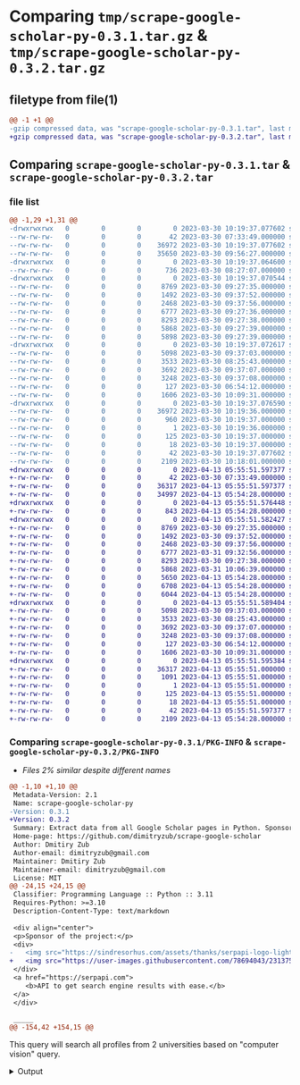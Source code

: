 # Comparing `tmp/scrape-google-scholar-py-0.3.1.tar.gz` & `tmp/scrape-google-scholar-py-0.3.2.tar.gz`

## filetype from file(1)

```diff
@@ -1 +1 @@
-gzip compressed data, was "scrape-google-scholar-py-0.3.1.tar", last modified: Thu Mar 30 10:19:37 2023, max compression
+gzip compressed data, was "scrape-google-scholar-py-0.3.2.tar", last modified: Thu Apr 13 05:55:51 2023, max compression
```

## Comparing `scrape-google-scholar-py-0.3.1.tar` & `scrape-google-scholar-py-0.3.2.tar`

### file list

```diff
@@ -1,29 +1,31 @@
-drwxrwxrwx   0        0        0        0 2023-03-30 10:19:37.077602 scrape-google-scholar-py-0.3.1/
--rw-rw-rw-   0        0        0       42 2023-03-30 07:33:49.000000 scrape-google-scholar-py-0.3.1/MANIFEST.in
--rw-rw-rw-   0        0        0    36972 2023-03-30 10:19:37.077602 scrape-google-scholar-py-0.3.1/PKG-INFO
--rw-rw-rw-   0        0        0    35650 2023-03-30 09:56:27.000000 scrape-google-scholar-py-0.3.1/README.md
-drwxrwxrwx   0        0        0        0 2023-03-30 10:19:37.064600 scrape-google-scholar-py-0.3.1/google_scholar_py/
--rw-rw-rw-   0        0        0      736 2023-03-30 08:27:07.000000 scrape-google-scholar-py-0.3.1/google_scholar_py/__init__.py
-drwxrwxrwx   0        0        0        0 2023-03-30 10:19:37.070544 scrape-google-scholar-py-0.3.1/google_scholar_py/custom_backend/
--rw-rw-rw-   0        0        0     8769 2023-03-30 09:27:35.000000 scrape-google-scholar-py-0.3.1/google_scholar_py/custom_backend/author_info_all_articles.py
--rw-rw-rw-   0        0        0     1492 2023-03-30 09:37:52.000000 scrape-google-scholar-py-0.3.1/google_scholar_py/custom_backend/cite_results.py
--rw-rw-rw-   0        0        0     2468 2023-03-30 09:37:56.000000 scrape-google-scholar-py-0.3.1/google_scholar_py/custom_backend/google_scholar_cited_by_public_access_author.py
--rw-rw-rw-   0        0        0     6777 2023-03-30 09:27:36.000000 scrape-google-scholar-py-0.3.1/google_scholar_py/custom_backend/organic_search.py
--rw-rw-rw-   0        0        0     8293 2023-03-30 09:27:38.000000 scrape-google-scholar-py-0.3.1/google_scholar_py/custom_backend/profiles_results.py
--rw-rw-rw-   0        0        0     5868 2023-03-30 09:27:39.000000 scrape-google-scholar-py-0.3.1/google_scholar_py/custom_backend/top_mandates_metrics.py
--rw-rw-rw-   0        0        0     5898 2023-03-30 09:27:39.000000 scrape-google-scholar-py-0.3.1/google_scholar_py/custom_backend/top_publications_metrics.py
-drwxrwxrwx   0        0        0        0 2023-03-30 10:19:37.072617 scrape-google-scholar-py-0.3.1/google_scholar_py/serpapi_backend/
--rw-rw-rw-   0        0        0     5098 2023-03-30 09:37:03.000000 scrape-google-scholar-py-0.3.1/google_scholar_py/serpapi_backend/author_results.py
--rw-rw-rw-   0        0        0     3533 2023-03-30 08:25:43.000000 scrape-google-scholar-py-0.3.1/google_scholar_py/serpapi_backend/organic_cite_results.py
--rw-rw-rw-   0        0        0     3692 2023-03-30 09:37:07.000000 scrape-google-scholar-py-0.3.1/google_scholar_py/serpapi_backend/organic_results.py
--rw-rw-rw-   0        0        0     3248 2023-03-30 09:37:08.000000 scrape-google-scholar-py-0.3.1/google_scholar_py/serpapi_backend/profile_results.py
--rw-rw-rw-   0        0        0      127 2023-03-30 06:54:12.000000 scrape-google-scholar-py-0.3.1/pyproject.toml
--rw-rw-rw-   0        0        0     1606 2023-03-30 10:09:31.000000 scrape-google-scholar-py-0.3.1/requirements.txt
-drwxrwxrwx   0        0        0        0 2023-03-30 10:19:37.076590 scrape-google-scholar-py-0.3.1/scrape_google_scholar_py.egg-info/
--rw-rw-rw-   0        0        0    36972 2023-03-30 10:19:36.000000 scrape-google-scholar-py-0.3.1/scrape_google_scholar_py.egg-info/PKG-INFO
--rw-rw-rw-   0        0        0      960 2023-03-30 10:19:37.000000 scrape-google-scholar-py-0.3.1/scrape_google_scholar_py.egg-info/SOURCES.txt
--rw-rw-rw-   0        0        0        1 2023-03-30 10:19:36.000000 scrape-google-scholar-py-0.3.1/scrape_google_scholar_py.egg-info/dependency_links.txt
--rw-rw-rw-   0        0        0      125 2023-03-30 10:19:37.000000 scrape-google-scholar-py-0.3.1/scrape_google_scholar_py.egg-info/requires.txt
--rw-rw-rw-   0        0        0       18 2023-03-30 10:19:37.000000 scrape-google-scholar-py-0.3.1/scrape_google_scholar_py.egg-info/top_level.txt
--rw-rw-rw-   0        0        0       42 2023-03-30 10:19:37.077602 scrape-google-scholar-py-0.3.1/setup.cfg
--rw-rw-rw-   0        0        0     2109 2023-03-30 10:18:01.000000 scrape-google-scholar-py-0.3.1/setup.py
+drwxrwxrwx   0        0        0        0 2023-04-13 05:55:51.597377 scrape-google-scholar-py-0.3.2/
+-rw-rw-rw-   0        0        0       42 2023-03-30 07:33:49.000000 scrape-google-scholar-py-0.3.2/MANIFEST.in
+-rw-rw-rw-   0        0        0    36317 2023-04-13 05:55:51.597377 scrape-google-scholar-py-0.3.2/PKG-INFO
+-rw-rw-rw-   0        0        0    34997 2023-04-13 05:54:28.000000 scrape-google-scholar-py-0.3.2/README.md
+drwxrwxrwx   0        0        0        0 2023-04-13 05:55:51.576448 scrape-google-scholar-py-0.3.2/google_scholar_py/
+-rw-rw-rw-   0        0        0      843 2023-04-13 05:54:28.000000 scrape-google-scholar-py-0.3.2/google_scholar_py/__init__.py
+drwxrwxrwx   0        0        0        0 2023-04-13 05:55:51.582427 scrape-google-scholar-py-0.3.2/google_scholar_py/custom_backend/
+-rw-rw-rw-   0        0        0     8769 2023-03-30 09:27:35.000000 scrape-google-scholar-py-0.3.2/google_scholar_py/custom_backend/author_info_all_articles.py
+-rw-rw-rw-   0        0        0     1492 2023-03-30 09:37:52.000000 scrape-google-scholar-py-0.3.2/google_scholar_py/custom_backend/cite_results.py
+-rw-rw-rw-   0        0        0     2468 2023-03-30 09:37:56.000000 scrape-google-scholar-py-0.3.2/google_scholar_py/custom_backend/google_scholar_cited_by_public_access_author.py
+-rw-rw-rw-   0        0        0     6777 2023-03-31 09:32:56.000000 scrape-google-scholar-py-0.3.2/google_scholar_py/custom_backend/organic_search.py
+-rw-rw-rw-   0        0        0     8293 2023-03-30 09:27:38.000000 scrape-google-scholar-py-0.3.2/google_scholar_py/custom_backend/profiles_results.py
+-rw-rw-rw-   0        0        0     5868 2023-03-31 10:06:39.000000 scrape-google-scholar-py-0.3.2/google_scholar_py/custom_backend/top_mandates_metrics.py
+-rw-rw-rw-   0        0        0     5650 2023-04-13 05:54:28.000000 scrape-google-scholar-py-0.3.2/google_scholar_py/custom_backend/top_metrics_category_h5.py
+-rw-rw-rw-   0        0        0     6708 2023-04-13 05:54:28.000000 scrape-google-scholar-py-0.3.2/google_scholar_py/custom_backend/top_publications_article_citations.py
+-rw-rw-rw-   0        0        0     6044 2023-04-13 05:54:28.000000 scrape-google-scholar-py-0.3.2/google_scholar_py/custom_backend/top_publications_metrics.py
+drwxrwxrwx   0        0        0        0 2023-04-13 05:55:51.589404 scrape-google-scholar-py-0.3.2/google_scholar_py/serpapi_backend/
+-rw-rw-rw-   0        0        0     5098 2023-03-30 09:37:03.000000 scrape-google-scholar-py-0.3.2/google_scholar_py/serpapi_backend/author_results.py
+-rw-rw-rw-   0        0        0     3533 2023-03-30 08:25:43.000000 scrape-google-scholar-py-0.3.2/google_scholar_py/serpapi_backend/organic_cite_results.py
+-rw-rw-rw-   0        0        0     3692 2023-03-30 09:37:07.000000 scrape-google-scholar-py-0.3.2/google_scholar_py/serpapi_backend/organic_results.py
+-rw-rw-rw-   0        0        0     3248 2023-03-30 09:37:08.000000 scrape-google-scholar-py-0.3.2/google_scholar_py/serpapi_backend/profile_results.py
+-rw-rw-rw-   0        0        0      127 2023-03-30 06:54:12.000000 scrape-google-scholar-py-0.3.2/pyproject.toml
+-rw-rw-rw-   0        0        0     1606 2023-03-30 10:09:31.000000 scrape-google-scholar-py-0.3.2/requirements.txt
+drwxrwxrwx   0        0        0        0 2023-04-13 05:55:51.595384 scrape-google-scholar-py-0.3.2/scrape_google_scholar_py.egg-info/
+-rw-rw-rw-   0        0        0    36317 2023-04-13 05:55:51.000000 scrape-google-scholar-py-0.3.2/scrape_google_scholar_py.egg-info/PKG-INFO
+-rw-rw-rw-   0        0        0     1091 2023-04-13 05:55:51.000000 scrape-google-scholar-py-0.3.2/scrape_google_scholar_py.egg-info/SOURCES.txt
+-rw-rw-rw-   0        0        0        1 2023-04-13 05:55:51.000000 scrape-google-scholar-py-0.3.2/scrape_google_scholar_py.egg-info/dependency_links.txt
+-rw-rw-rw-   0        0        0      125 2023-04-13 05:55:51.000000 scrape-google-scholar-py-0.3.2/scrape_google_scholar_py.egg-info/requires.txt
+-rw-rw-rw-   0        0        0       18 2023-04-13 05:55:51.000000 scrape-google-scholar-py-0.3.2/scrape_google_scholar_py.egg-info/top_level.txt
+-rw-rw-rw-   0        0        0       42 2023-04-13 05:55:51.597377 scrape-google-scholar-py-0.3.2/setup.cfg
+-rw-rw-rw-   0        0        0     2109 2023-04-13 05:54:28.000000 scrape-google-scholar-py-0.3.2/setup.py
```

### Comparing `scrape-google-scholar-py-0.3.1/PKG-INFO` & `scrape-google-scholar-py-0.3.2/PKG-INFO`

 * *Files 2% similar despite different names*

```diff
@@ -1,10 +1,10 @@
 Metadata-Version: 2.1
 Name: scrape-google-scholar-py
-Version: 0.3.1
+Version: 0.3.2
 Summary: Extract data from all Google Scholar pages in Python. Sponsored by SerpApi.
 Home-page: https://github.com/dimitryzub/scrape-google-scholar
 Author: Dmitiry Zub
 Author-email: dimitryzub@gmail.com
 Maintainer: Dmitiry Zub
 Maintainer-email: dimitryzub@gmail.com
 License: MIT
@@ -24,15 +24,15 @@
 Classifier: Programming Language :: Python :: 3.11
 Requires-Python: >=3.10
 Description-Content-Type: text/markdown
 
 <div align="center">
 <p>Sponsor of the project:</p>
 <div>
-   <img src="https://sindresorhus.com/assets/thanks/serpapi-logo-light.svg" width="140" alt="SerpApi">
+   <img src="https://user-images.githubusercontent.com/78694043/231375638-5bbf2989-fc7b-482a-b6fe-603d1d6d613f.svg" width="140" alt="SerpApi">
 </div>
 <a href="https://serpapi.com">
 	<b>API to get search engine results with ease.</b>
 </a>
 </div>
 
 _____
@@ -154,42 +154,15 @@
 ```
 
 This query will search all profiles from 2 universities based on "computer vision" query.
 </details>
 
 
 <details>
-<summary>Output</summary>
-
-Regular print: 
-
-```lang-none
-Adam Lobel
-['Gaming', 'Emotion regulation']
-Daniel Blizzard
-None
-Shuo Chen
-['Machine Learning', 'Data Mining', 'Artificial Intelligence']
-Ian Livingston
-['Human-computer interaction', 'User Experience', 'Player Experience', 'User Research', 'Games']
-Minli Xu
-['Game', 'Machine Learning', 'Data Science', 'Bioinformatics']
-Je Seok Lee
-['HCI', 'Player Experience', 'Games', 'Esports']
-Alisha Ness
-None
-Xingyu (Alfred) Liu
-['Machine Learning in Game Development']
-Amanda LL Cullen
-['Games Studies', 'Fan Studies', 'Live Streaming']
-Nicole "Nikki" Crenshaw
-['MMOs', 'Neoliberalism', 'Social Affordances', 'Identity', 'Accessibility']
-```
-
-And a JSON:
+<summary>JSON output</summary>
 
 ```json
 [
   {
     "name": "Adam Lobel",
     "link": "https://scholar.google.com/citations?hl=en&user=_xwYD2sAAAAJ",
     "affiliations": "Blizzard Entertainment",
@@ -323,15 +296,15 @@
     pagination=False,
     # other params
 )
 print(json.dumps(data, indent=2))
 ```
 
 <details>
-<summary>Output</summary>
+<summary>JSON output</summary>
 
 ```json
 [
   {
     "position": 0,
     "title": "Mining learning and crafting scientific experiments: a literature review on the use of minecraft in education and research",
     "result_id": "61OUs-3P374J",
```

#### html2text {}

```diff
@@ -1,8 +1,8 @@
-Metadata-Version: 2.1 Name: scrape-google-scholar-py Version: 0.3.1 Summary:
+Metadata-Version: 2.1 Name: scrape-google-scholar-py Version: 0.3.2 Summary:
 Extract data from all Google Scholar pages in Python. Sponsored by SerpApi.
 Home-page: https://github.com/dimitryzub/scrape-google-scholar Author: Dmitiry
 Zub Author-email: dimitryzub@gmail.com Maintainer: Dmitiry Zub Maintainer-
 email: dimitryzub@gmail.com License: MIT Project-URL: Documentation, https://
 github.com/dimitryzub/scrape-google-scholar#example-usage-custom-backend
 Project-URL: Source, https://github.com/dimitryzub/scrape-google-scholar
 Project-URL: Tracker, https://github.com/dimitryzub/scrape-google-scholar/
@@ -89,66 +89,57 @@
 usage custom backend ```python from google_scholar_py import
 CustomGoogleScholarProfiles import json parser = CustomGoogleScholarProfiles()
 data = parser.scrape_google_scholar_profiles( query='blizzard',
 pagination=False, save_to_csv=False, save_to_json=False ) print(json.dumps
 (data, indent=2)) ```  Google Scholar search operators could also be used
 ```lang-none label:computer_vision "Michigan State University"|"U.Michigan" ```
 This query will search all profiles from 2 universities based on "computer
-vision" query.   Output Regular print: ```lang-none Adam Lobel ['Gaming',
-'Emotion regulation'] Daniel Blizzard None Shuo Chen ['Machine Learning', 'Data
-Mining', 'Artificial Intelligence'] Ian Livingston ['Human-computer
-interaction', 'User Experience', 'Player Experience', 'User Research', 'Games']
-Minli Xu ['Game', 'Machine Learning', 'Data Science', 'Bioinformatics'] Je Seok
-Lee ['HCI', 'Player Experience', 'Games', 'Esports'] Alisha Ness None Xingyu
-(Alfred) Liu ['Machine Learning in Game Development'] Amanda LL Cullen ['Games
-Studies', 'Fan Studies', 'Live Streaming'] Nicole "Nikki" Crenshaw ['MMOs',
-'Neoliberalism', 'Social Affordances', 'Identity', 'Accessibility'] ``` And a
-JSON: ```json [ { "name": "Adam Lobel", "link": "https://scholar.google.com/
-citations?hl=en&user=_xwYD2sAAAAJ", "affiliations": "Blizzard Entertainment",
-"interests": [ "Gaming", "Emotion regulation" ], "email": "Verified email at
-AdamLobel.com", "cited_by_count": 3593 }, { "name": "Daniel Blizzard", "link":
-"https://scholar.google.com/citations?hl=en&user=dk4LWEgAAAAJ", "affiliations":
-"", "interests": null, "email": null, "cited_by_count": 1041 }, { "name": "Shuo
-Chen", "link": "https://scholar.google.com/citations?hl=en&user=OBf4YnkAAAAJ",
-"affiliations": "Senior Data Scientist, Blizzard Entertainment", "interests":
-[ "Machine Learning", "Data Mining", "Artificial Intelligence" ], "email":
-"Verified email at cs.cornell.edu", "cited_by_count": 725 }, { "name": "Ian
-Livingston", "link": "https://scholar.google.com/
-citations?hl=en&user=xBHVqNIAAAAJ", "affiliations": "Blizzard Entertainment",
-"interests": [ "Human-computer interaction", "User Experience", "Player
-Experience", "User Research", "Games" ], "email": "Verified email at usask.ca",
-"cited_by_count": 652 }, { "name": "Minli Xu", "link": "https://
-scholar.google.com/citations?hl=en&user=QST5iogAAAAJ", "affiliations":
-"Blizzard Entertainment", "interests": [ "Game", "Machine Learning", "Data
-Science", "Bioinformatics" ], "email": "Verified email at blizzard.com",
-"cited_by_count": 541 }, { "name": "Je Seok Lee", "link": "https://
-scholar.google.com/citations?hl=en&user=vuvtlzQAAAAJ", "affiliations":
-"Blizzard Entertainment", "interests": [ "HCI", "Player Experience", "Games",
-"Esports" ], "email": "Verified email at uci.edu", "cited_by_count": 386 },
-{ "name": "Alisha Ness", "link": "https://scholar.google.com/
-citations?hl=en&user=xQuwVfkAAAAJ", "affiliations": "Activision Blizzard",
-"interests": null, "email": null, "cited_by_count": 324 }, { "name": "Xingyu
-(Alfred) Liu", "link": "https://scholar.google.com/
-citations?hl=en&user=VW9ukOwAAAAJ", "affiliations": "Blizzard Entertainment",
-"interests": [ "Machine Learning in Game Development" ], "email": null,
-"cited_by_count": 256 }, { "name": "Amanda LL Cullen", "link": "https://
-scholar.google.com/citations?hl=en&user=oqna6OgAAAAJ", "affiliations":
-"Blizzard Entertainment", "interests": [ "Games Studies", "Fan Studies", "Live
-Streaming" ], "email": null, "cited_by_count": 247 }, { "name": "Nicole
-\"Nikki\" Crenshaw", "link": "https://scholar.google.com/
+vision" query.   JSON output ```json [ { "name": "Adam Lobel", "link": "https:/
+/scholar.google.com/citations?hl=en&user=_xwYD2sAAAAJ", "affiliations":
+"Blizzard Entertainment", "interests": [ "Gaming", "Emotion regulation" ],
+"email": "Verified email at AdamLobel.com", "cited_by_count": 3593 }, { "name":
+"Daniel Blizzard", "link": "https://scholar.google.com/
+citations?hl=en&user=dk4LWEgAAAAJ", "affiliations": "", "interests": null,
+"email": null, "cited_by_count": 1041 }, { "name": "Shuo Chen", "link": "https:
+//scholar.google.com/citations?hl=en&user=OBf4YnkAAAAJ", "affiliations":
+"Senior Data Scientist, Blizzard Entertainment", "interests": [ "Machine
+Learning", "Data Mining", "Artificial Intelligence" ], "email": "Verified email
+at cs.cornell.edu", "cited_by_count": 725 }, { "name": "Ian Livingston",
+"link": "https://scholar.google.com/citations?hl=en&user=xBHVqNIAAAAJ",
+"affiliations": "Blizzard Entertainment", "interests": [ "Human-computer
+interaction", "User Experience", "Player Experience", "User Research", "Games"
+], "email": "Verified email at usask.ca", "cited_by_count": 652 }, { "name":
+"Minli Xu", "link": "https://scholar.google.com/
+citations?hl=en&user=QST5iogAAAAJ", "affiliations": "Blizzard Entertainment",
+"interests": [ "Game", "Machine Learning", "Data Science", "Bioinformatics" ],
+"email": "Verified email at blizzard.com", "cited_by_count": 541 }, { "name":
+"Je Seok Lee", "link": "https://scholar.google.com/
+citations?hl=en&user=vuvtlzQAAAAJ", "affiliations": "Blizzard Entertainment",
+"interests": [ "HCI", "Player Experience", "Games", "Esports" ], "email":
+"Verified email at uci.edu", "cited_by_count": 386 }, { "name": "Alisha Ness",
+"link": "https://scholar.google.com/citations?hl=en&user=xQuwVfkAAAAJ",
+"affiliations": "Activision Blizzard", "interests": null, "email": null,
+"cited_by_count": 324 }, { "name": "Xingyu (Alfred) Liu", "link": "https://
+scholar.google.com/citations?hl=en&user=VW9ukOwAAAAJ", "affiliations":
+"Blizzard Entertainment", "interests": [ "Machine Learning in Game Development"
+], "email": null, "cited_by_count": 256 }, { "name": "Amanda LL Cullen",
+"link": "https://scholar.google.com/citations?hl=en&user=oqna6OgAAAAJ",
+"affiliations": "Blizzard Entertainment", "interests": [ "Games Studies", "Fan
+Studies", "Live Streaming" ], "email": null, "cited_by_count": 247 }, { "name":
+"Nicole \"Nikki\" Crenshaw", "link": "https://scholar.google.com/
 citations?hl=en&user=zmRH6E0AAAAJ", "affiliations": "Blizzard Entertainment",
 "interests": [ "MMOs", "Neoliberalism", "Social Affordances", "Identity",
 "Accessibility" ], "email": "Verified email at uci.edu", "cited_by_count": 202
 } ] ```  ## ðExample usage SerpApi backend ```python from google_scholar_py
 import SerpApiGoogleScholarOrganic import json profile_parser =
 SerpApiGoogleScholarProfiles() data =
 profile_parser.scrape_google_scholar_profile_results( query='blizzard',
 api_key='your-serpapi-api-key', # https://serpapi.com/manage-api-key
-pagination=False, # other params ) print(json.dumps(data, indent=2)) ```
-Output ```json [ { "position": 0, "title": "Mining learning and crafting
+pagination=False, # other params ) print(json.dumps(data, indent=2)) ```  JSON
+output ```json [ { "position": 0, "title": "Mining learning and crafting
 scientific experiments: a literature review on the use of minecraft in
 education and research", "result_id": "61OUs-3P374J", "link": "https://
 www.jstor.org/stable/pdf/jeductechsoci.19.2.355.pdf?&seq=1", "snippet": "\u2026
 Minecraft have aroused the attention of teachers and researchers alike. To gain
 insights into the applicability of Minecraft, \u2026 our own considerable
 experience with Minecraft in courses on \u2026", "publication_info":
 { "summary": "S Nebel, S Schneider, GD Rey - Journal of Educational Technology
```

### Comparing `scrape-google-scholar-py-0.3.1/README.md` & `scrape-google-scholar-py-0.3.2/README.md`

 * *Files 1% similar despite different names*

```diff
@@ -1,11 +1,11 @@
 <div align="center">
 <p>Sponsor of the project:</p>
 <div>
-   <img src="https://sindresorhus.com/assets/thanks/serpapi-logo-light.svg" width="140" alt="SerpApi">
+   <img src="https://user-images.githubusercontent.com/78694043/231375638-5bbf2989-fc7b-482a-b6fe-603d1d6d613f.svg" width="140" alt="SerpApi">
 </div>
 <a href="https://serpapi.com">
 	<b>API to get search engine results with ease.</b>
 </a>
 </div>
 
 _____
@@ -127,42 +127,15 @@
 ```
 
 This query will search all profiles from 2 universities based on "computer vision" query.
 </details>
 
 
 <details>
-<summary>Output</summary>
-
-Regular print: 
-
-```lang-none
-Adam Lobel
-['Gaming', 'Emotion regulation']
-Daniel Blizzard
-None
-Shuo Chen
-['Machine Learning', 'Data Mining', 'Artificial Intelligence']
-Ian Livingston
-['Human-computer interaction', 'User Experience', 'Player Experience', 'User Research', 'Games']
-Minli Xu
-['Game', 'Machine Learning', 'Data Science', 'Bioinformatics']
-Je Seok Lee
-['HCI', 'Player Experience', 'Games', 'Esports']
-Alisha Ness
-None
-Xingyu (Alfred) Liu
-['Machine Learning in Game Development']
-Amanda LL Cullen
-['Games Studies', 'Fan Studies', 'Live Streaming']
-Nicole "Nikki" Crenshaw
-['MMOs', 'Neoliberalism', 'Social Affordances', 'Identity', 'Accessibility']
-```
-
-And a JSON:
+<summary>JSON output</summary>
 
 ```json
 [
   {
     "name": "Adam Lobel",
     "link": "https://scholar.google.com/citations?hl=en&user=_xwYD2sAAAAJ",
     "affiliations": "Blizzard Entertainment",
@@ -296,15 +269,15 @@
     pagination=False,
     # other params
 )
 print(json.dumps(data, indent=2))
 ```
 
 <details>
-<summary>Output</summary>
+<summary>JSON output</summary>
 
 ```json
 [
   {
     "position": 0,
     "title": "Mining learning and crafting scientific experiments: a literature review on the use of minecraft in education and research",
     "result_id": "61OUs-3P374J",
@@ -756,8 +729,8 @@
 
 If you find comfortable to open a PR, feel free to do so. Guidelines are simple: conventional commits + code as simple as possible without unnecessary complexity.
 
 There's exists a `.gitpod.yaml` config if you're using [Gitpod](https://www.gitpod.io/). 
 
 ## 📜Licence
 
-`scrape-google-scholar` repository is licensed under MIT license.
+`scrape-google-scholar` repository is licensed under MIT license.
```

#### html2text {}

```diff
@@ -71,66 +71,57 @@
 usage custom backend ```python from google_scholar_py import
 CustomGoogleScholarProfiles import json parser = CustomGoogleScholarProfiles()
 data = parser.scrape_google_scholar_profiles( query='blizzard',
 pagination=False, save_to_csv=False, save_to_json=False ) print(json.dumps
 (data, indent=2)) ```  Google Scholar search operators could also be used
 ```lang-none label:computer_vision "Michigan State University"|"U.Michigan" ```
 This query will search all profiles from 2 universities based on "computer
-vision" query.   Output Regular print: ```lang-none Adam Lobel ['Gaming',
-'Emotion regulation'] Daniel Blizzard None Shuo Chen ['Machine Learning', 'Data
-Mining', 'Artificial Intelligence'] Ian Livingston ['Human-computer
-interaction', 'User Experience', 'Player Experience', 'User Research', 'Games']
-Minli Xu ['Game', 'Machine Learning', 'Data Science', 'Bioinformatics'] Je Seok
-Lee ['HCI', 'Player Experience', 'Games', 'Esports'] Alisha Ness None Xingyu
-(Alfred) Liu ['Machine Learning in Game Development'] Amanda LL Cullen ['Games
-Studies', 'Fan Studies', 'Live Streaming'] Nicole "Nikki" Crenshaw ['MMOs',
-'Neoliberalism', 'Social Affordances', 'Identity', 'Accessibility'] ``` And a
-JSON: ```json [ { "name": "Adam Lobel", "link": "https://scholar.google.com/
-citations?hl=en&user=_xwYD2sAAAAJ", "affiliations": "Blizzard Entertainment",
-"interests": [ "Gaming", "Emotion regulation" ], "email": "Verified email at
-AdamLobel.com", "cited_by_count": 3593 }, { "name": "Daniel Blizzard", "link":
-"https://scholar.google.com/citations?hl=en&user=dk4LWEgAAAAJ", "affiliations":
-"", "interests": null, "email": null, "cited_by_count": 1041 }, { "name": "Shuo
-Chen", "link": "https://scholar.google.com/citations?hl=en&user=OBf4YnkAAAAJ",
-"affiliations": "Senior Data Scientist, Blizzard Entertainment", "interests":
-[ "Machine Learning", "Data Mining", "Artificial Intelligence" ], "email":
-"Verified email at cs.cornell.edu", "cited_by_count": 725 }, { "name": "Ian
-Livingston", "link": "https://scholar.google.com/
-citations?hl=en&user=xBHVqNIAAAAJ", "affiliations": "Blizzard Entertainment",
-"interests": [ "Human-computer interaction", "User Experience", "Player
-Experience", "User Research", "Games" ], "email": "Verified email at usask.ca",
-"cited_by_count": 652 }, { "name": "Minli Xu", "link": "https://
-scholar.google.com/citations?hl=en&user=QST5iogAAAAJ", "affiliations":
-"Blizzard Entertainment", "interests": [ "Game", "Machine Learning", "Data
-Science", "Bioinformatics" ], "email": "Verified email at blizzard.com",
-"cited_by_count": 541 }, { "name": "Je Seok Lee", "link": "https://
-scholar.google.com/citations?hl=en&user=vuvtlzQAAAAJ", "affiliations":
-"Blizzard Entertainment", "interests": [ "HCI", "Player Experience", "Games",
-"Esports" ], "email": "Verified email at uci.edu", "cited_by_count": 386 },
-{ "name": "Alisha Ness", "link": "https://scholar.google.com/
-citations?hl=en&user=xQuwVfkAAAAJ", "affiliations": "Activision Blizzard",
-"interests": null, "email": null, "cited_by_count": 324 }, { "name": "Xingyu
-(Alfred) Liu", "link": "https://scholar.google.com/
-citations?hl=en&user=VW9ukOwAAAAJ", "affiliations": "Blizzard Entertainment",
-"interests": [ "Machine Learning in Game Development" ], "email": null,
-"cited_by_count": 256 }, { "name": "Amanda LL Cullen", "link": "https://
-scholar.google.com/citations?hl=en&user=oqna6OgAAAAJ", "affiliations":
-"Blizzard Entertainment", "interests": [ "Games Studies", "Fan Studies", "Live
-Streaming" ], "email": null, "cited_by_count": 247 }, { "name": "Nicole
-\"Nikki\" Crenshaw", "link": "https://scholar.google.com/
+vision" query.   JSON output ```json [ { "name": "Adam Lobel", "link": "https:/
+/scholar.google.com/citations?hl=en&user=_xwYD2sAAAAJ", "affiliations":
+"Blizzard Entertainment", "interests": [ "Gaming", "Emotion regulation" ],
+"email": "Verified email at AdamLobel.com", "cited_by_count": 3593 }, { "name":
+"Daniel Blizzard", "link": "https://scholar.google.com/
+citations?hl=en&user=dk4LWEgAAAAJ", "affiliations": "", "interests": null,
+"email": null, "cited_by_count": 1041 }, { "name": "Shuo Chen", "link": "https:
+//scholar.google.com/citations?hl=en&user=OBf4YnkAAAAJ", "affiliations":
+"Senior Data Scientist, Blizzard Entertainment", "interests": [ "Machine
+Learning", "Data Mining", "Artificial Intelligence" ], "email": "Verified email
+at cs.cornell.edu", "cited_by_count": 725 }, { "name": "Ian Livingston",
+"link": "https://scholar.google.com/citations?hl=en&user=xBHVqNIAAAAJ",
+"affiliations": "Blizzard Entertainment", "interests": [ "Human-computer
+interaction", "User Experience", "Player Experience", "User Research", "Games"
+], "email": "Verified email at usask.ca", "cited_by_count": 652 }, { "name":
+"Minli Xu", "link": "https://scholar.google.com/
+citations?hl=en&user=QST5iogAAAAJ", "affiliations": "Blizzard Entertainment",
+"interests": [ "Game", "Machine Learning", "Data Science", "Bioinformatics" ],
+"email": "Verified email at blizzard.com", "cited_by_count": 541 }, { "name":
+"Je Seok Lee", "link": "https://scholar.google.com/
+citations?hl=en&user=vuvtlzQAAAAJ", "affiliations": "Blizzard Entertainment",
+"interests": [ "HCI", "Player Experience", "Games", "Esports" ], "email":
+"Verified email at uci.edu", "cited_by_count": 386 }, { "name": "Alisha Ness",
+"link": "https://scholar.google.com/citations?hl=en&user=xQuwVfkAAAAJ",
+"affiliations": "Activision Blizzard", "interests": null, "email": null,
+"cited_by_count": 324 }, { "name": "Xingyu (Alfred) Liu", "link": "https://
+scholar.google.com/citations?hl=en&user=VW9ukOwAAAAJ", "affiliations":
+"Blizzard Entertainment", "interests": [ "Machine Learning in Game Development"
+], "email": null, "cited_by_count": 256 }, { "name": "Amanda LL Cullen",
+"link": "https://scholar.google.com/citations?hl=en&user=oqna6OgAAAAJ",
+"affiliations": "Blizzard Entertainment", "interests": [ "Games Studies", "Fan
+Studies", "Live Streaming" ], "email": null, "cited_by_count": 247 }, { "name":
+"Nicole \"Nikki\" Crenshaw", "link": "https://scholar.google.com/
 citations?hl=en&user=zmRH6E0AAAAJ", "affiliations": "Blizzard Entertainment",
 "interests": [ "MMOs", "Neoliberalism", "Social Affordances", "Identity",
 "Accessibility" ], "email": "Verified email at uci.edu", "cited_by_count": 202
 } ] ```  ## ðExample usage SerpApi backend ```python from google_scholar_py
 import SerpApiGoogleScholarOrganic import json profile_parser =
 SerpApiGoogleScholarProfiles() data =
 profile_parser.scrape_google_scholar_profile_results( query='blizzard',
 api_key='your-serpapi-api-key', # https://serpapi.com/manage-api-key
-pagination=False, # other params ) print(json.dumps(data, indent=2)) ```
-Output ```json [ { "position": 0, "title": "Mining learning and crafting
+pagination=False, # other params ) print(json.dumps(data, indent=2)) ```  JSON
+output ```json [ { "position": 0, "title": "Mining learning and crafting
 scientific experiments: a literature review on the use of minecraft in
 education and research", "result_id": "61OUs-3P374J", "link": "https://
 www.jstor.org/stable/pdf/jeductechsoci.19.2.355.pdf?&seq=1", "snippet": "\u2026
 Minecraft have aroused the attention of teachers and researchers alike. To gain
 insights into the applicability of Minecraft, \u2026 our own considerable
 experience with Minecraft in courses on \u2026", "publication_info":
 { "summary": "S Nebel, S Schneider, GD Rey - Journal of Educational Technology
```

### Comparing `scrape-google-scholar-py-0.3.1/google_scholar_py/__init__.py` & `scrape-google-scholar-py-0.3.2/google_scholar_py/__init__.py`

 * *Files 12% similar despite different names*

```diff
@@ -1,12 +1,13 @@
 # custom backend
 from .custom_backend.organic_search import CustomGoogleScholarOrganic
 from .custom_backend.profiles_results import CustomGoogleScholarProfiles
 from .custom_backend.author_info_all_articles import CustomGoogleScholarAuthor
 from .custom_backend.top_mandates_metrics import CustomGoogleScholarTopMandates
 from .custom_backend.top_publications_metrics import CustomGoogleScholarTopPublications
+from .custom_backend.top_publications_article_citations import CustomGoogleScholarTopPublicationCitations
 
 # serpapi backend
 from .serpapi_backend.organic_results import SerpApiGoogleScholarOrganic
 from .serpapi_backend.profile_results import SerpApiGoogleScholarProfiles
 from .serpapi_backend.organic_cite_results import SerpApiGoogleScholarOrganicCite
 from .serpapi_backend.author_results import SerpApiGoogleScholarAuthor
```

### Comparing `scrape-google-scholar-py-0.3.1/google_scholar_py/custom_backend/author_info_all_articles.py` & `scrape-google-scholar-py-0.3.2/google_scholar_py/custom_backend/author_info_all_articles.py`

 * *Files identical despite different names*

### Comparing `scrape-google-scholar-py-0.3.1/google_scholar_py/custom_backend/cite_results.py` & `scrape-google-scholar-py-0.3.2/google_scholar_py/custom_backend/cite_results.py`

 * *Files identical despite different names*

### Comparing `scrape-google-scholar-py-0.3.1/google_scholar_py/custom_backend/google_scholar_cited_by_public_access_author.py` & `scrape-google-scholar-py-0.3.2/google_scholar_py/custom_backend/google_scholar_cited_by_public_access_author.py`

 * *Files identical despite different names*

### Comparing `scrape-google-scholar-py-0.3.1/google_scholar_py/custom_backend/organic_search.py` & `scrape-google-scholar-py-0.3.2/google_scholar_py/custom_backend/organic_search.py`

 * *Files identical despite different names*

### Comparing `scrape-google-scholar-py-0.3.1/google_scholar_py/custom_backend/profiles_results.py` & `scrape-google-scholar-py-0.3.2/google_scholar_py/custom_backend/profiles_results.py`

 * *Files identical despite different names*

### Comparing `scrape-google-scholar-py-0.3.1/google_scholar_py/custom_backend/top_mandates_metrics.py` & `scrape-google-scholar-py-0.3.2/google_scholar_py/custom_backend/top_mandates_metrics.py`

 * *Files identical despite different names*

### Comparing `scrape-google-scholar-py-0.3.1/google_scholar_py/custom_backend/top_publications_metrics.py` & `scrape-google-scholar-py-0.3.2/google_scholar_py/custom_backend/top_publications_metrics.py`

 * *Files 4% similar despite different names*

```diff
@@ -1,15 +1,14 @@
 from selenium import webdriver
 from selenium_stealth import stealth
 from selenium.webdriver.chrome.service import Service
 from webdriver_manager.chrome import ChromeDriverManager
 from selectolax.lexbor import LexborHTMLParser
-from typing import List, Dict, Callable
+from typing import List, Dict, Callable, Union
 import pandas as pd
-from pathlib import Path
 
 class CustomGoogleScholarTopPublications:
     def __init__(self) -> None:
         pass
 
 
     def parse(self, parser: Callable, top_publications_data: Callable):
@@ -22,16 +21,16 @@
         
         It's used by google_scholar_top_publication_metrics().
         
         It returns nothing as it appends data to `top_publications_data`, 
         which appends it to `top_publications_data` List in the google_scholar_top_publication_metrics() function.
         '''
 
-        
-        for table in parser.css('tr'):
+        # selectors skips table header row
+        for table in parser.css('tr:not(:first-child)'):
             try:
                 title: str = table.css_first('td.gsc_mvt_t').text()
             except: title = None
             
             try: 
                 h5_index: int = table.css_first('a.gs_ibl').text()
             except: h5_index = None
@@ -54,15 +53,15 @@
 
     def scrape_top_publication_metrics(
             self,
             category: str = '', 
             lang: str = 'en',
             save_to_csv: bool = False, 
             save_to_json: bool = False,
-        ) -> List[Dict[str, str]]:
+        ) -> List[Dict[str, Union[str, int]]]:
         #TODO add subcategories to subcategory arg
         #TODO: support other languages: lang='spanish' -> 'sp'. https://serpapi.com/google-languages
 
 
         '''
         Results comes from: https://scholar.google.com/citations?view_op=top_venues
         
@@ -72,30 +71,30 @@
         - h5_index_link: str
         - h5_median: int
         
         Arguments: 
         - save_to_csv: True of False. Default is False. Saves data to CSV file.
         - save_to_json: True of False. Default is False. Saves data to JSON file.
         - lang: str. Language. Defaults to English ('en'). For now, need to be checked yourself. Other languages: https://serpapi.com/google-languages
-        - category: str
+        - category: str. Available categories showed in the function documentation below.
             Available categories:
             - "bus": Business, Economics & Management
             - "chm": Chemical & Material Sciences
             - "eng": Engineering & Computer Science
             - "med": Health & Medical Sciences
             - "hum": Humanities, Literature & Arts
             - "bio": Life Sciences & Earth Sciences
             - "phy": Physics & Mathematics
             - "soc": Social Sciences
             
         Usage:
         
         from google_scholar_py import CustomGoogleScholarTopPublications
         
-        data = google_scholar_top_publication_metrics(category='eng', ...) # sv = swedish
+        data = CustomGoogleScholarTopPublications().scrape_top_publication_metrics(category='eng', lang='en') # sv = swedish
         
         for result in data:
             print(result['title'])
             ...
         '''
         
         # selenium stealth
```

### Comparing `scrape-google-scholar-py-0.3.1/google_scholar_py/serpapi_backend/author_results.py` & `scrape-google-scholar-py-0.3.2/google_scholar_py/serpapi_backend/author_results.py`

 * *Files identical despite different names*

### Comparing `scrape-google-scholar-py-0.3.1/google_scholar_py/serpapi_backend/organic_cite_results.py` & `scrape-google-scholar-py-0.3.2/google_scholar_py/serpapi_backend/organic_cite_results.py`

 * *Files identical despite different names*

### Comparing `scrape-google-scholar-py-0.3.1/google_scholar_py/serpapi_backend/organic_results.py` & `scrape-google-scholar-py-0.3.2/google_scholar_py/serpapi_backend/organic_results.py`

 * *Files identical despite different names*

### Comparing `scrape-google-scholar-py-0.3.1/google_scholar_py/serpapi_backend/profile_results.py` & `scrape-google-scholar-py-0.3.2/google_scholar_py/serpapi_backend/profile_results.py`

 * *Files identical despite different names*

### Comparing `scrape-google-scholar-py-0.3.1/requirements.txt` & `scrape-google-scholar-py-0.3.2/requirements.txt`

 * *Files identical despite different names*

### Comparing `scrape-google-scholar-py-0.3.1/scrape_google_scholar_py.egg-info/PKG-INFO` & `scrape-google-scholar-py-0.3.2/scrape_google_scholar_py.egg-info/PKG-INFO`

 * *Files 2% similar despite different names*

```diff
@@ -1,10 +1,10 @@
 Metadata-Version: 2.1
 Name: scrape-google-scholar-py
-Version: 0.3.1
+Version: 0.3.2
 Summary: Extract data from all Google Scholar pages in Python. Sponsored by SerpApi.
 Home-page: https://github.com/dimitryzub/scrape-google-scholar
 Author: Dmitiry Zub
 Author-email: dimitryzub@gmail.com
 Maintainer: Dmitiry Zub
 Maintainer-email: dimitryzub@gmail.com
 License: MIT
@@ -24,15 +24,15 @@
 Classifier: Programming Language :: Python :: 3.11
 Requires-Python: >=3.10
 Description-Content-Type: text/markdown
 
 <div align="center">
 <p>Sponsor of the project:</p>
 <div>
-   <img src="https://sindresorhus.com/assets/thanks/serpapi-logo-light.svg" width="140" alt="SerpApi">
+   <img src="https://user-images.githubusercontent.com/78694043/231375638-5bbf2989-fc7b-482a-b6fe-603d1d6d613f.svg" width="140" alt="SerpApi">
 </div>
 <a href="https://serpapi.com">
 	<b>API to get search engine results with ease.</b>
 </a>
 </div>
 
 _____
@@ -154,42 +154,15 @@
 ```
 
 This query will search all profiles from 2 universities based on "computer vision" query.
 </details>
 
 
 <details>
-<summary>Output</summary>
-
-Regular print: 
-
-```lang-none
-Adam Lobel
-['Gaming', 'Emotion regulation']
-Daniel Blizzard
-None
-Shuo Chen
-['Machine Learning', 'Data Mining', 'Artificial Intelligence']
-Ian Livingston
-['Human-computer interaction', 'User Experience', 'Player Experience', 'User Research', 'Games']
-Minli Xu
-['Game', 'Machine Learning', 'Data Science', 'Bioinformatics']
-Je Seok Lee
-['HCI', 'Player Experience', 'Games', 'Esports']
-Alisha Ness
-None
-Xingyu (Alfred) Liu
-['Machine Learning in Game Development']
-Amanda LL Cullen
-['Games Studies', 'Fan Studies', 'Live Streaming']
-Nicole "Nikki" Crenshaw
-['MMOs', 'Neoliberalism', 'Social Affordances', 'Identity', 'Accessibility']
-```
-
-And a JSON:
+<summary>JSON output</summary>
 
 ```json
 [
   {
     "name": "Adam Lobel",
     "link": "https://scholar.google.com/citations?hl=en&user=_xwYD2sAAAAJ",
     "affiliations": "Blizzard Entertainment",
@@ -323,15 +296,15 @@
     pagination=False,
     # other params
 )
 print(json.dumps(data, indent=2))
 ```
 
 <details>
-<summary>Output</summary>
+<summary>JSON output</summary>
 
 ```json
 [
   {
     "position": 0,
     "title": "Mining learning and crafting scientific experiments: a literature review on the use of minecraft in education and research",
     "result_id": "61OUs-3P374J",
```

#### html2text {}

```diff
@@ -1,8 +1,8 @@
-Metadata-Version: 2.1 Name: scrape-google-scholar-py Version: 0.3.1 Summary:
+Metadata-Version: 2.1 Name: scrape-google-scholar-py Version: 0.3.2 Summary:
 Extract data from all Google Scholar pages in Python. Sponsored by SerpApi.
 Home-page: https://github.com/dimitryzub/scrape-google-scholar Author: Dmitiry
 Zub Author-email: dimitryzub@gmail.com Maintainer: Dmitiry Zub Maintainer-
 email: dimitryzub@gmail.com License: MIT Project-URL: Documentation, https://
 github.com/dimitryzub/scrape-google-scholar#example-usage-custom-backend
 Project-URL: Source, https://github.com/dimitryzub/scrape-google-scholar
 Project-URL: Tracker, https://github.com/dimitryzub/scrape-google-scholar/
@@ -89,66 +89,57 @@
 usage custom backend ```python from google_scholar_py import
 CustomGoogleScholarProfiles import json parser = CustomGoogleScholarProfiles()
 data = parser.scrape_google_scholar_profiles( query='blizzard',
 pagination=False, save_to_csv=False, save_to_json=False ) print(json.dumps
 (data, indent=2)) ```  Google Scholar search operators could also be used
 ```lang-none label:computer_vision "Michigan State University"|"U.Michigan" ```
 This query will search all profiles from 2 universities based on "computer
-vision" query.   Output Regular print: ```lang-none Adam Lobel ['Gaming',
-'Emotion regulation'] Daniel Blizzard None Shuo Chen ['Machine Learning', 'Data
-Mining', 'Artificial Intelligence'] Ian Livingston ['Human-computer
-interaction', 'User Experience', 'Player Experience', 'User Research', 'Games']
-Minli Xu ['Game', 'Machine Learning', 'Data Science', 'Bioinformatics'] Je Seok
-Lee ['HCI', 'Player Experience', 'Games', 'Esports'] Alisha Ness None Xingyu
-(Alfred) Liu ['Machine Learning in Game Development'] Amanda LL Cullen ['Games
-Studies', 'Fan Studies', 'Live Streaming'] Nicole "Nikki" Crenshaw ['MMOs',
-'Neoliberalism', 'Social Affordances', 'Identity', 'Accessibility'] ``` And a
-JSON: ```json [ { "name": "Adam Lobel", "link": "https://scholar.google.com/
-citations?hl=en&user=_xwYD2sAAAAJ", "affiliations": "Blizzard Entertainment",
-"interests": [ "Gaming", "Emotion regulation" ], "email": "Verified email at
-AdamLobel.com", "cited_by_count": 3593 }, { "name": "Daniel Blizzard", "link":
-"https://scholar.google.com/citations?hl=en&user=dk4LWEgAAAAJ", "affiliations":
-"", "interests": null, "email": null, "cited_by_count": 1041 }, { "name": "Shuo
-Chen", "link": "https://scholar.google.com/citations?hl=en&user=OBf4YnkAAAAJ",
-"affiliations": "Senior Data Scientist, Blizzard Entertainment", "interests":
-[ "Machine Learning", "Data Mining", "Artificial Intelligence" ], "email":
-"Verified email at cs.cornell.edu", "cited_by_count": 725 }, { "name": "Ian
-Livingston", "link": "https://scholar.google.com/
-citations?hl=en&user=xBHVqNIAAAAJ", "affiliations": "Blizzard Entertainment",
-"interests": [ "Human-computer interaction", "User Experience", "Player
-Experience", "User Research", "Games" ], "email": "Verified email at usask.ca",
-"cited_by_count": 652 }, { "name": "Minli Xu", "link": "https://
-scholar.google.com/citations?hl=en&user=QST5iogAAAAJ", "affiliations":
-"Blizzard Entertainment", "interests": [ "Game", "Machine Learning", "Data
-Science", "Bioinformatics" ], "email": "Verified email at blizzard.com",
-"cited_by_count": 541 }, { "name": "Je Seok Lee", "link": "https://
-scholar.google.com/citations?hl=en&user=vuvtlzQAAAAJ", "affiliations":
-"Blizzard Entertainment", "interests": [ "HCI", "Player Experience", "Games",
-"Esports" ], "email": "Verified email at uci.edu", "cited_by_count": 386 },
-{ "name": "Alisha Ness", "link": "https://scholar.google.com/
-citations?hl=en&user=xQuwVfkAAAAJ", "affiliations": "Activision Blizzard",
-"interests": null, "email": null, "cited_by_count": 324 }, { "name": "Xingyu
-(Alfred) Liu", "link": "https://scholar.google.com/
-citations?hl=en&user=VW9ukOwAAAAJ", "affiliations": "Blizzard Entertainment",
-"interests": [ "Machine Learning in Game Development" ], "email": null,
-"cited_by_count": 256 }, { "name": "Amanda LL Cullen", "link": "https://
-scholar.google.com/citations?hl=en&user=oqna6OgAAAAJ", "affiliations":
-"Blizzard Entertainment", "interests": [ "Games Studies", "Fan Studies", "Live
-Streaming" ], "email": null, "cited_by_count": 247 }, { "name": "Nicole
-\"Nikki\" Crenshaw", "link": "https://scholar.google.com/
+vision" query.   JSON output ```json [ { "name": "Adam Lobel", "link": "https:/
+/scholar.google.com/citations?hl=en&user=_xwYD2sAAAAJ", "affiliations":
+"Blizzard Entertainment", "interests": [ "Gaming", "Emotion regulation" ],
+"email": "Verified email at AdamLobel.com", "cited_by_count": 3593 }, { "name":
+"Daniel Blizzard", "link": "https://scholar.google.com/
+citations?hl=en&user=dk4LWEgAAAAJ", "affiliations": "", "interests": null,
+"email": null, "cited_by_count": 1041 }, { "name": "Shuo Chen", "link": "https:
+//scholar.google.com/citations?hl=en&user=OBf4YnkAAAAJ", "affiliations":
+"Senior Data Scientist, Blizzard Entertainment", "interests": [ "Machine
+Learning", "Data Mining", "Artificial Intelligence" ], "email": "Verified email
+at cs.cornell.edu", "cited_by_count": 725 }, { "name": "Ian Livingston",
+"link": "https://scholar.google.com/citations?hl=en&user=xBHVqNIAAAAJ",
+"affiliations": "Blizzard Entertainment", "interests": [ "Human-computer
+interaction", "User Experience", "Player Experience", "User Research", "Games"
+], "email": "Verified email at usask.ca", "cited_by_count": 652 }, { "name":
+"Minli Xu", "link": "https://scholar.google.com/
+citations?hl=en&user=QST5iogAAAAJ", "affiliations": "Blizzard Entertainment",
+"interests": [ "Game", "Machine Learning", "Data Science", "Bioinformatics" ],
+"email": "Verified email at blizzard.com", "cited_by_count": 541 }, { "name":
+"Je Seok Lee", "link": "https://scholar.google.com/
+citations?hl=en&user=vuvtlzQAAAAJ", "affiliations": "Blizzard Entertainment",
+"interests": [ "HCI", "Player Experience", "Games", "Esports" ], "email":
+"Verified email at uci.edu", "cited_by_count": 386 }, { "name": "Alisha Ness",
+"link": "https://scholar.google.com/citations?hl=en&user=xQuwVfkAAAAJ",
+"affiliations": "Activision Blizzard", "interests": null, "email": null,
+"cited_by_count": 324 }, { "name": "Xingyu (Alfred) Liu", "link": "https://
+scholar.google.com/citations?hl=en&user=VW9ukOwAAAAJ", "affiliations":
+"Blizzard Entertainment", "interests": [ "Machine Learning in Game Development"
+], "email": null, "cited_by_count": 256 }, { "name": "Amanda LL Cullen",
+"link": "https://scholar.google.com/citations?hl=en&user=oqna6OgAAAAJ",
+"affiliations": "Blizzard Entertainment", "interests": [ "Games Studies", "Fan
+Studies", "Live Streaming" ], "email": null, "cited_by_count": 247 }, { "name":
+"Nicole \"Nikki\" Crenshaw", "link": "https://scholar.google.com/
 citations?hl=en&user=zmRH6E0AAAAJ", "affiliations": "Blizzard Entertainment",
 "interests": [ "MMOs", "Neoliberalism", "Social Affordances", "Identity",
 "Accessibility" ], "email": "Verified email at uci.edu", "cited_by_count": 202
 } ] ```  ## ðExample usage SerpApi backend ```python from google_scholar_py
 import SerpApiGoogleScholarOrganic import json profile_parser =
 SerpApiGoogleScholarProfiles() data =
 profile_parser.scrape_google_scholar_profile_results( query='blizzard',
 api_key='your-serpapi-api-key', # https://serpapi.com/manage-api-key
-pagination=False, # other params ) print(json.dumps(data, indent=2)) ```
-Output ```json [ { "position": 0, "title": "Mining learning and crafting
+pagination=False, # other params ) print(json.dumps(data, indent=2)) ```  JSON
+output ```json [ { "position": 0, "title": "Mining learning and crafting
 scientific experiments: a literature review on the use of minecraft in
 education and research", "result_id": "61OUs-3P374J", "link": "https://
 www.jstor.org/stable/pdf/jeductechsoci.19.2.355.pdf?&seq=1", "snippet": "\u2026
 Minecraft have aroused the attention of teachers and researchers alike. To gain
 insights into the applicability of Minecraft, \u2026 our own considerable
 experience with Minecraft in courses on \u2026", "publication_info":
 { "summary": "S Nebel, S Schneider, GD Rey - Journal of Educational Technology
```

### Comparing `scrape-google-scholar-py-0.3.1/scrape_google_scholar_py.egg-info/SOURCES.txt` & `scrape-google-scholar-py-0.3.2/scrape_google_scholar_py.egg-info/SOURCES.txt`

 * *Files 11% similar despite different names*

```diff
@@ -6,14 +6,16 @@
 google_scholar_py/__init__.py
 google_scholar_py/custom_backend/author_info_all_articles.py
 google_scholar_py/custom_backend/cite_results.py
 google_scholar_py/custom_backend/google_scholar_cited_by_public_access_author.py
 google_scholar_py/custom_backend/organic_search.py
 google_scholar_py/custom_backend/profiles_results.py
 google_scholar_py/custom_backend/top_mandates_metrics.py
+google_scholar_py/custom_backend/top_metrics_category_h5.py
+google_scholar_py/custom_backend/top_publications_article_citations.py
 google_scholar_py/custom_backend/top_publications_metrics.py
 google_scholar_py/serpapi_backend/author_results.py
 google_scholar_py/serpapi_backend/organic_cite_results.py
 google_scholar_py/serpapi_backend/organic_results.py
 google_scholar_py/serpapi_backend/profile_results.py
 scrape_google_scholar_py.egg-info/PKG-INFO
 scrape_google_scholar_py.egg-info/SOURCES.txt
```

### Comparing `scrape-google-scholar-py-0.3.1/setup.py` & `scrape-google-scholar-py-0.3.2/setup.py`

 * *Files 0% similar despite different names*

```diff
@@ -4,15 +4,15 @@
 with open('README.md', 'r', encoding='utf-8') as readme_file:
     README = readme_file.read()
 
 setup(
     name='scrape-google-scholar-py',
     description = 'Extract data from all Google Scholar pages in Python. Sponsored by SerpApi.',
     url='https://github.com/dimitryzub/scrape-google-scholar',
-    version='0.3.1',
+    version='0.3.2',
     license='MIT',
     author='Dmitiry Zub',
     author_email='dimitryzub@gmail.com',
     maintainer='Dmitiry Zub',
     maintainer_email='dimitryzub@gmail.com',
     long_description_content_type='text/markdown',
     long_description=README,
```

